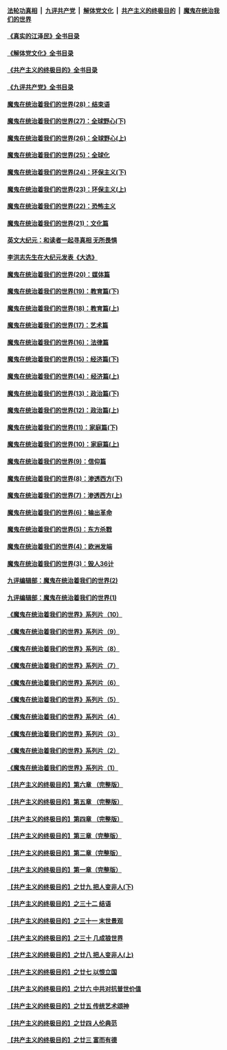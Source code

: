 ####  [法轮功真相](../../../../basic/blob/master/README.md?t=08182001) &nbsp;|&nbsp; [九评共产党](../../../../9ping.md/blob/master/README.md?t=08182001) &nbsp;|&nbsp; [解体党文化](../../../../jtdwh.md/blob/master/README.md?t=08182001)  &nbsp;|&nbsp; [共产主义的终极目的](../../../../gczydzjmd.md/blob/master/README.md?t=08182001) &nbsp;|&nbsp; [魔鬼在统治我们的世界](../../../../mgztzwmdsj.md/blob/master/README.md?t=08182001) 

#### [《真实的江泽民》全书目录](../pages/nsc422/n13721399.md?t=08182001) 

#### [《解体党文化》全书目录](../pages/nsc422/n13721157.md?t=08182001) 

#### [《共产主义的终极目的》全书目录](../pages/nsc422/n13721048.md?t=08182001) 

#### [《九评共产党》全书目录](../pages/nsc422/n13708085.md?t=08182001) 

#### [魔鬼在统治着我们的世界(28)：结束语](../pages/nsc422/n10936246.md?t=08182001) 

#### [魔鬼在统治着我们的世界(27)：全球野心(下)](../pages/nsc422/n10928319.md?t=08182001) 

#### [魔鬼在统治着我们的世界(26)：全球野心(上)](../pages/nsc422/n10900318.md?t=08182001) 

#### [魔鬼在统治着我们的世界(25)：全球化](../pages/nsc422/n10788205.md?t=08182001) 

#### [魔鬼在统治着我们的世界(24)：环保主义(下)](../pages/nsc422/n10695307.md?t=08182001) 

#### [魔鬼在统治着我们的世界(23)：环保主义(上)](../pages/nsc422/n10688613.md?t=08182001) 

#### [魔鬼在统治着我们的世界(22)：恐怖主义](../pages/nsc422/n10614727.md?t=08182001) 

#### [魔鬼在统治着我们的世界(21)：文化篇](../pages/nsc422/n10597706.md?t=08182001) 

#### [英文大纪元：和读者一起寻真相 无所畏惧](../pages/nsc422/n12542027.md?t=08182001) 

#### [李洪志先生在大纪元发表《大选》](../pages/nsc422/n12534746.md?t=08182001) 

#### [魔鬼在统治着我们的世界(20)：媒体篇](../pages/nsc422/n10586579.md?t=08182001) 

#### [魔鬼在统治着我们的世界(19)：教育篇(下)](../pages/nsc422/n10564808.md?t=08182001) 

#### [魔鬼在统治着我们的世界(18)：教育篇(上)](../pages/nsc422/n10526970.md?t=08182001) 

#### [魔鬼在统治着我们的世界(17)：艺术篇](../pages/nsc422/n10499093.md?t=08182001) 

#### [魔鬼在统治着我们的世界(16)：法律篇](../pages/nsc422/n10485969.md?t=08182001) 

#### [魔鬼在统治着我们的世界(15)：经济篇(下)](../pages/nsc422/n10469975.md?t=08182001) 

#### [魔鬼在统治着我们的世界(14)：经济篇(上)](../pages/nsc422/n10457370.md?t=08182001) 

#### [魔鬼在统治着我们的世界(13)：政治篇(下)](../pages/nsc422/n10448270.md?t=08182001) 

#### [魔鬼在统治着我们的世界(12)：政治篇(上)](../pages/nsc422/n10444576.md?t=08182001) 

#### [魔鬼在统治着我们的世界(11)：家庭篇(下)](../pages/nsc422/n10440961.md?t=08182001) 

#### [魔鬼在统治着我们的世界(10)：家庭篇(上)](../pages/nsc422/n10435448.md?t=08182001) 

#### [魔鬼在统治着我们的世界(9)：信仰篇](../pages/nsc422/n10432159.md?t=08182001) 

#### [魔鬼在统治着我们的世界(8)：渗透西方(下)](../pages/nsc422/n10429603.md?t=08182001) 

#### [魔鬼在统治着我们的世界(7)：渗透西方(上)](../pages/nsc422/n10426013.md?t=08182001) 

#### [魔鬼在统治着我们的世界(6)：输出革命](../pages/nsc422/n10421536.md?t=08182001) 

#### [魔鬼在统治着我们的世界(5)：东方杀戮](../pages/nsc422/n10417707.md?t=08182001) 

#### [魔鬼在统治着我们的世界(4)：欧洲发端](../pages/nsc422/n10414890.md?t=08182001) 

#### [魔鬼在统治着我们的世界(3)：毁人36计](../pages/nsc422/n10411583.md?t=08182001) 

#### [九评编辑部：魔鬼在统治着我们的世界(2)](../pages/nsc422/n10410036.md?t=08182001) 

#### [九评编辑部：魔鬼在统治着我们的世界(1)](../pages/nsc422/n10406825.md?t=08182001) 

#### [《魔鬼在统治着我们的世界》系列片（10）](../pages/nsc422/n12292670.md?t=08182001) 

#### [《魔鬼在统治着我们的世界》系列片（9）](../pages/nsc422/n12290859.md?t=08182001) 

#### [《魔鬼在统治着我们的世界》系列片（8）](../pages/nsc422/n12287445.md?t=08182001) 

#### [《魔鬼在统治着我们的世界》系列片（7）](../pages/nsc422/n12283425.md?t=08182001) 

#### [《魔鬼在统治着我们的世界》系列片（6）](../pages/nsc422/n12282314.md?t=08182001) 

#### [《魔鬼在统治着我们的世界》系列片（5）](../pages/nsc422/n12281419.md?t=08182001) 

#### [《魔鬼在统治着我们的世界》系列片（4）](../pages/nsc422/n12274024.md?t=08182001) 

#### [《魔鬼在统治着我们的世界》系列片（3）](../pages/nsc422/n12271322.md?t=08182001) 

#### [《魔鬼在统治着我们的世界》系列片（2）](../pages/nsc422/n12269049.md?t=08182001) 

#### [《魔鬼在统治着我们的世界》系列片（1）](../pages/nsc422/n12267575.md?t=08182001) 

#### [【共产主义的终极目的】第六章 （完整版）](../pages/nsc422/n11428913.md?t=08182001) 

#### [【共产主义的终极目的】第五章 （完整版）](../pages/nsc422/n11428912.md?t=08182001) 

#### [【共产主义的终极目的】第四章 （完整版）](../pages/nsc422/n11428907.md?t=08182001) 

#### [【共产主义的终极目的】第三章（完整版）](../pages/nsc422/n11428848.md?t=08182001) 

#### [【共产主义的终极目的】第二章（完整版）](../pages/nsc422/n11428831.md?t=08182001) 

#### [【共产主义的终极目的】第一章（完整版）](../pages/nsc422/n11417651.md?t=08182001) 

#### [【共产主义的终极目的】之廿九 把人变非人(下)](../pages/nsc422/n11344140.md?t=08182001) 

#### [【共产主义的终极目的】之三十二 结语](../pages/nsc422/n11360535.md?t=08182001) 

#### [【共产主义的终极目的】之三十一 末世景观](../pages/nsc422/n11351129.md?t=08182001) 

#### [【共产主义的终极目的】之三十 几成狼世界](../pages/nsc422/n11348280.md?t=08182001) 

#### [【共产主义的终极目的】之廿八 把人变非人(上)](../pages/nsc422/n11340492.md?t=08182001) 

#### [【共产主义的终极目的】之廿七 以恨立国](../pages/nsc422/n11336944.md?t=08182001) 

#### [【共产主义的终极目的】之廿六 中共对抗普世价值](../pages/nsc422/n11324785.md?t=08182001) 

#### [【共产主义的终极目的】之廿五 传统艺术颂神](../pages/nsc422/n11296396.md?t=08182001) 

#### [【共产主义的终极目的】之廿四 人伦典范](../pages/nsc422/n11296397.md?t=08182001) 

#### [【共产主义的终极目的】之廿三 富而有德](../pages/nsc422/n11283598.md?t=08182001) 

